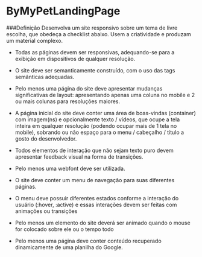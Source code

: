 # ByMyPetLandingPage

###Definição
Desenvolva um site responsivo sobre um tema de livre escolha, que obedeça a checklist abaixo. Usem a criatividade e produzam um material complexo.

- Todas as páginas devem ser responsivas, adequando-se para a exibição em dispositivos de qualquer resolução.

- O site deve ser semanticamente construído, com o uso das tags semânticas adequadas.

- Pelo menos uma página do site deve apresentar mudanças significativas de layout: apresentando apenas uma coluna no mobile e 2 ou mais colunas para resoluções maiores.

- A página inicial do site deve conter uma área de boas-vindas (container) com imagem(ns) e opcionalmente texto / vídeos, que ocupe a tela inteira em qualquer resolução (podendo ocupar mais de 1 tela no mobile), sobrando ou não espaço para o menu / cabeçalho / título a gosto do desenvolvedor.

- Todos elementos de interação que não sejam texto puro devem apresentar feedback visual na forma de transições.

- Pelo menos uma webfont deve ser utilizada.

- O site deve conter um menu de navegação para suas diferentes páginas.

- O menu deve possuir diferentes estados conforme a interação do usuário (:hover, :active) e essas interações devem ser feitas com animações ou transições

- Pelo menos um elemento do site deverá ser animado quando o mouse for colocado sobre ele ou o tempo todo

- Pelo menos uma página deve conter conteúdo recuperado dinamicamente de uma planilha do Google.
